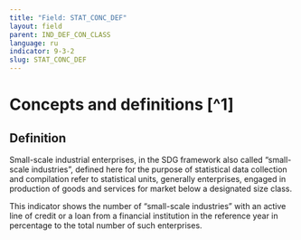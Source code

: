 ```yaml
---
title: "Field: STAT_CONC_DEF"
layout: field
parent: IND_DEF_CON_CLASS
language: ru
indicator: 9-3-2
slug: STAT_CONC_DEF
---
```

# Concepts and definitions  [^1]

## Definition

Small-scale industrial enterprises, in the SDG framework also called “small-scale industries”, defined here for the purpose of statistical data collection and compilation refer to statistical units, generally enterprises, engaged in production of goods and services for market below a designated size class.

This indicator shows the number of “small-scale industries” with an active line of credit or a loan from a financial institution in the reference year in percentage to the total number of such enterprises.